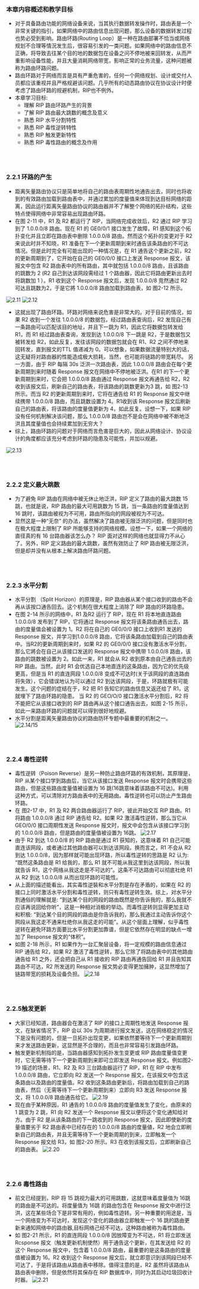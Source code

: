 ### 本章内容概述和教学目标
- 对于具备路由功能的网络设备来说，当其执行数据转发操作时，路由表是一个非常关键的指引，如果网络中的路由信息出现问题，那么设备的数据转发过程也势必受到影响。路由环路(Routing Loop）是一种在路由部署不恰当或网络规划不合理等情況发生后，很容易引发的一类问题。如果网络中的路由信息不正确，将导致去往某个目的地的数据包在设备之问不停地被来回转发，从而严重影响设备性能，并且大量消耗网络带宽，影响正常的业务流量，这种问题被称为路由环路问题。
- 路由环路对于网络而言是具有严重危害的，任何一个网络规划、设计或交付人员都应该重视并且严格规避该问题。几乎所有的动态路由协议在协议设计时便考虑了路由环路的规避机制，RIP也不例外。
- 本章学习目标: 
  - 理解 RIP 路由环路产生的背景
  - 了解 RIP 路由最大跳数的概念及意义
  - 熟悉 RIP 水平分割特性
  - 熟悉 RIP 毒性逆转特性
  - 熟悉 RIP 触发更新特性
  - 熟悉 RIP 毒性路由的概念及作用

<br>
<br>

### 2.2.1 环路的产生
- 距离矢量路由协议只是简单地将自己的路由表周期性地通告出去，同时也将收到的有效路由加载到路由表中，并通过累加的度量值来体现到达目标网络的距离，因此运行距离矢量路由协议的路由器并不了解整个网络的拓扑结构，这些特点使得网络中非常容易出现路由环路。
- 在图 2-11 中，R1 及 R2 都运行了 RIP，当网络完成收敛后，R2 通过 RIP 学习到了 1.0.0.0/8 路由。现在 R1 的 GE0/0/1 接口发生了故障，R1 感知到这个拓扑变化并且立即在路由表中删除 1.0.0.0/8 路由。然而这个拓扑的变更对于 R2 来说此时并不知晓，R1 准备在下一个更新周期到来时通告该条路由的不可达情况。但是此时完全有可能出现的一种情况是，在 R1 通告这个更新之前，R2 的更新周期到了，它开始在自己的 GE0/0/0 接口上发送 Response 报文，该报文中包含 R2 路由表中的所有路由，其中就包括 1.0.0.0/8 路由，且该路由的跳数为 2 (R2 自己到达该网段需经过 1 个路由器，因此它将路由更新出去时将跳数加 1 ）。R1 收到这个 Response 报文后，发现 1.0.0.0/8 竞然通过 R2 可达且跳数为2，于是它將 1.0.0.0/8 路由加载到路由表，如 图2-12 所示。

![2.11](../pics/2.11.png)
![2.12](../pics/2.12.png)

- 这就出现了路由环路。环路对网络来说危害是非常大的。对于目前的情况，如果 R2 收到一个发往 1.0.0.0/8 的数据包，经过路由表查询后，R2 发现自己有一条路由可以匹配该目的地址，并且下一跳为 R1，因此它将数据包转发给 R1，而 R1 经过路由表查询，发现到达 1.0.0.0/8 下一跳是 R2，于是数据包又被转发给 R2，如此反复，发往该网段的数据包就会在 R1、R2 之间不停地来回转发，直到报文的TTL 值递减为 0。可以想象，如果数据流量特别大的话，这无疑将对路由器的性能造成极大损耗，当然，也可能将链路的带宽耗尽。
另一方面，由于 RIP 每隔 30s 泛洪一次路由表，因此 1.0.0.0/8 路由会在每个更新周期到来时随着 Response 报文在网络中不停地被泛洪。在R1 的下一个更新周期到来时，它会把 1.0.0.0/8 路由通过 Response 报文再通告给 R2，R2 收到该报文后，刷新自己的路由表，将该路由的跳数更新为3 跳，如 图2-13 所示。而当 R2 的更新周期到来时，它将在通告给 R1 的 Response 报文中继续携带 1.0.0.0/8 路由，而且跳数设置为 4。R1收到该 Response 报文后刷新自己的路由表，将该路由的度量值更新为 4，如此反复。设想一下，如果 RIP 没有任何机制解决该问题，那么 1.0.0.0/8 路由岂不是会在网络中被不断地泛洪且其度量值也会持续累加到无穷大？
- 综上，路由环路的问题对于网络而言危害是巨大的，因此从网络设计、协议设计的角度都应该充分考虑到环路的隐患及可能性，并加以规避。

![2.13](../pics/2.13.png)

<br>
<br>

### 2.2.2 定义最大跳数
- 为了避免 RIP 路由在网络中被无休止地泛洪，RIP 定义了路由的最大跳数 15 跳，也就是说，RIP 路由的最大可用跳数为 15 跳，当一条路由的度量值达到 16 跳时，该路由被视为不可用，路由所指向的网段被视为不可达。
- 显然这是一种“无奈” 的办法，虽然解决了路由被无限泛洪的问题，但是同时也在极大程度上限制了 RIP 所能够支持的网络规模。设想一下，如果一个网络的直径真的有 16 台路由器该怎么办？ RIP 面对这样的网络也就显得力不从心了。另外，RIP 定义路由的最大跳数，虽然有效防止了 RIP 路由被无限泛洪，但是却并没有从根本上解决路由环路问题。

<br>
<br>

### 2.2.3 水平分割
- 水平分割 （Split Horizon）的原理是，RIP 路由器从某个接口收到的路由不会再从该按口通告回去。这个机制在很大程度上消除了 RIP 路由的环路隐患。
- 在图 2-14 所示的网络中，R1 及R2 运行了 RIP，现在 R1 将本地直连路由 1.0.0.0/8 发布到了 RIP，它将通过 Response 报文将该条路由通告出去，路由的度量值会被设置为 1。R2 将在自己的 GE0/0/0 接口上收到R1 发送的 Response 报文，并学习到1.0.0.0/8 路由，它将该条路由加载到自己的路由表中。当R2的更新周期到来时，如果 R2 的 GE0/0/0 接口没有激活水平分割，那么它將会在自己从该接口发送的 Response 报文中携带 1.0.0.0/8 路由，该路由的跳数被设置为 2。如此一来，R1 就会从 R2 收到原本由自己通告出去的 RIP 路由。当然，此时 R1 会优选自己本地直连的这条路由，因为它的优先级更高，但是当 R1 的直连网段 1.0.0.0/8 变成不可达时(关于该网段的直连路由将失效），它会错误地认为可以通过 R2 到达该网段，于是，环路就极有可能发生。这个问题的症结在于，R2 把 R1 告知它的路由信息又返还给了 R1，这就埋下了路由环路的隐患。
当 R2 的 GEO/O/0 接口激活水平分割后，R2 将不能把它从该接口收到的 RIP 路由再从这个接口通告出去，如图 2-15 所示，如此一来路由环路的问题就可以得到很好地规避。
- 水平分割是距离矢量路由协议的路由防环专题中最重要的机制之一。 
![2.14/15](../pics/2.15.png)

<br>
<br>

### 2.2.4 毒性逆转
- 毒性逆转（Poison Reverse）是另一种防止路由环路的有效机制，其原理是，RIP 从某个接口学到路由后，当它从该接口发送 Response 报文时会携带这些路由，但是这些路由度量值被设置为 16 跳(16跳意味着该路由不可达)。利用这种方式，可以清除对方路由表中的无用路由。毒性逆转也可以防止产生路由环路。
- 在 图2-17 中，R1 及 R2 两合路由器运行了 RIP，彼此开始交互 RIP 路由。R1 将路由 1.0.0.0/8 通过 RIP 通告给 R2。如果 R2 激活毒性逆转，那么当它从 GEO/0/0 接口周期性发送 Response 报文时，报文中会包含从该接口学习到的 1.0.0.0/8 路由，但是路由的度量值被设置为 16跳。 
![2.17](../pics/2.17.png)
- 由于 R2 到达 1.0.0.0/8 的 RIP 路由是通过 R1 获知的，这意味着 R1 自己可能直连该网段，或者通过其他路由器可以到达该网段。换而言之，R1 不会从 R2 到达 1.0.0.0/8，因为那样就可能出现环路，所以毒性逆转的思路是 R2 认为: “既然这条路由是 R1 给我的，那么 R1 就不可能从我这里到达该网段，所以我就告诉 R1，这个网络从我这走是不可达的”。这条不可达路由可以彻底社绝 R1 从 R2 到达 1.0.0.0/8 从而出现环路的可能性。
- 从上面的描述能看出，其实毒性逆裝和水平分割是存在矛盾的，如果在 R2 的接口上同时激活水平分割和毒性逆转，则只有毒性逆转生效。综上，对水平分割通俗的理解就是: “到达某个目的网段的路由既然是你告诉我的，那么我就不应该再说回给你听”，这是一种相对消极的举动。而毒性逆转则显得更加主动和积极: “到达某个目的网段的路由是你告诉我的，那么我通过主动告诉你这个网段从我这走不通来杜绝你从我这走的可能”。从这个层面上理解，似乎毒性逆转在避免环路方面要比水平分割更加靠谱，但是它依然存在明显的缺点一增加了 Response 报文的“体积”。
- 如图 2-18 所示，R1 如果作为一台汇聚层设备，将一定规模的路由信息通过 RIP 通告给 R2，如果 R2 激活了毒性逆转，那么它除了将路由表中的其他路由通告给 R1 之外，还会把自己从 R1 接收的 RIP 路由再通告回给 R1 并且告知其路由不可达，R2 所发送的 Response 报文势必变得更加擁肿，这显然增加了链路带宽的损耗及设备负担。
![2.18](../pics/2.18.png)

<br>
<br>

### 2.2.5触发更新
- 大家已经知道，路由器会在激活了 RIP 的接口上周期性地发送 Response 报文，在缺省情况下，RIP 会以 30s 为周期进行报文发送，这在网络稳定的情况下是没有问题的，但是一旦拓扑出现变更，如果依然要等待下一个更新周期到来才发送路由更新，这显然是不合理的，而且也非常容易引发路由环路。
- 触发更新机制指的是，当路由器感知到拓扑发生变更或 RIP 路由度量值变更时，它无需等待下一个更新周期到来即可立即发送 Response 报文。例如图2-19 描述的场景，R1、R2 及 R3 三台路由器运行了 RIP，R1 在 RIP 中发布 1.0.0.0/8 路由，它立即向 R2 发送一个 Response 报文，在该报文中包含这条路由以及路由的度量值。R2 收到这条路由更新后，将路由加载到自己的路由表，然后（无需等待下一个更新周期到来）立即向 R3
发送 Response 报文，将 1.0.0.0/8 路由通告给它。
![2.19](../pics/2.19.png)
- 现在由于某种原因，R1 通告的 1.0.0.0/8 路由的度量值发生了变化，由原来的 1 跳变为 2 跳，R1 向 R2 发送一个 Response 报文以便将这个变化通知给对方。由于 R2 是从该条路由的下一跳收到的 Response 报文，因此即使新的度量值要劣于 R2 路由表中已经存在的 1.0.0.0/8 路由的度量値，R2 地会立即刷新自己的路由表，并且无需等待下一个更新周期的到来，立即触发一个 Response 报文给 R3，如 图2-20 所示。R3 在收到该报文后，立即刷新自己的路由表。
![2.20](../pics/2.20.png)

<br>
<br>

### 2.2.6 毒性路由
- 前文已经提到，RIP 将 15 跳视为最大的可用跳数，这就意味着度量值为 16跳的路由是不可达的。将度量值为 16跳 的路由包含在 Response 报文中进行泛洪，这在某些场合下是非常有用的，例如毒性遊转。另一种重要的用途是，当一个网络变为不可达时，发现这个变化的路由器立即触发一个 16 跳的路由更新来通知网络中的路由器,目标网络己经不可达，这种路由被称为毒性路由。
- 如 图2-21 所示，R1 的直连网段 1.0.0.0/8 因放障变为不可达，R1 将立即发送 Rcsponse 报文（触发更新机制使然）用于通告这个更新，在其发送给 R2 的这个 Response 报文中，包含着 1.0.0.0/8 路由，最重要的是这条路由的度量值被设置为 16。R2 收到这个 Response 报文后，就立即意识到该网段已经不可达了，于是将该路由从路由表中移除。值得注意的是，R2 虽然将该路由从路由表中删除，但是依然将其保存在 RIP 数据库中，同时为其启动垃圾回收计时器。
![2.21](../pics/2.21.png)



